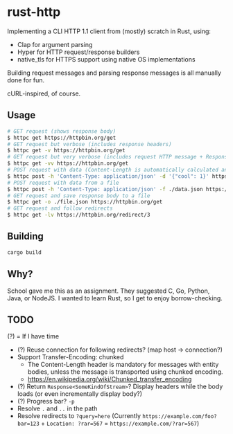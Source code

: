 # rust-http

Implementing a CLI HTTP 1.1 client from (mostly) scratch in Rust, using:

- Clap for argument parsing
- Hyper for HTTP request/response builders
- native_tls for HTTPS support using native OS implementations

Building request messages and parsing response messages is all manually done for fun.

cURL-inspired, of course.

## Usage

```bash
# GET request (shows response body)
$ httpc get https://httpbin.org/get
# GET request but verbose (includes response headers)
$ httpc get -v https://httpbin.org/get
# GET request but very verbose (includes request HTTP message + Response headers)
$ httpc get -vv https://httpbin.org/get
# POST request with data (Content-Length is automatically calculated and set, you only need to provide Content-Type)
$ httpc post -h 'Content-Type: application/json' -d '{"cool": 1}' https://httpbin.org/post
# POST request with data from a file
$ httpc post -h 'Content-Type: application/json' -f ./data.json https://httpbin.org/post
# GET request and save response body to a file
$ httpc get -o ./file.json https://httpbin.org/get
# GET request and follow redirects
$ httpc get -lv https://httpbin.org/redirect/3
```

## Building

```bash
cargo build
```

## Why?

School gave me this as an assignment. They suggested C, Go, Python, Java, or NodeJS. I wanted to learn Rust, so I get to enjoy borrow-checking.

## TODO

(?) = If I have time

- (?) Reuse connection for following redirects? (map host -> connection?)
- Support Transfer-Encoding: chunked
  - The Content-Length header is mandatory for messages with entity bodies, unless the message is transported using chunked encoding.
  - https://en.wikipedia.org/wiki/Chunked_transfer_encoding
- (?) Return `Response<SomeKindOfStream>`? Display headers while the body loads (or even incrementally display body?)
- (?) Progress bar? `-p`
- Resolve `.` and `..` in the path
- Resolve redirects to `?query=here` (Currently `https://example.com/foo?bar=123` + `Location: ?rar=567` = `https://example.com/?rar=567`)
